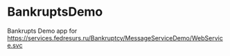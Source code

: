 # BankruptsDemo
Bankrupts Demo app for https://services.fedresurs.ru/Bankruptcy/MessageServiceDemo/WebService.svc
